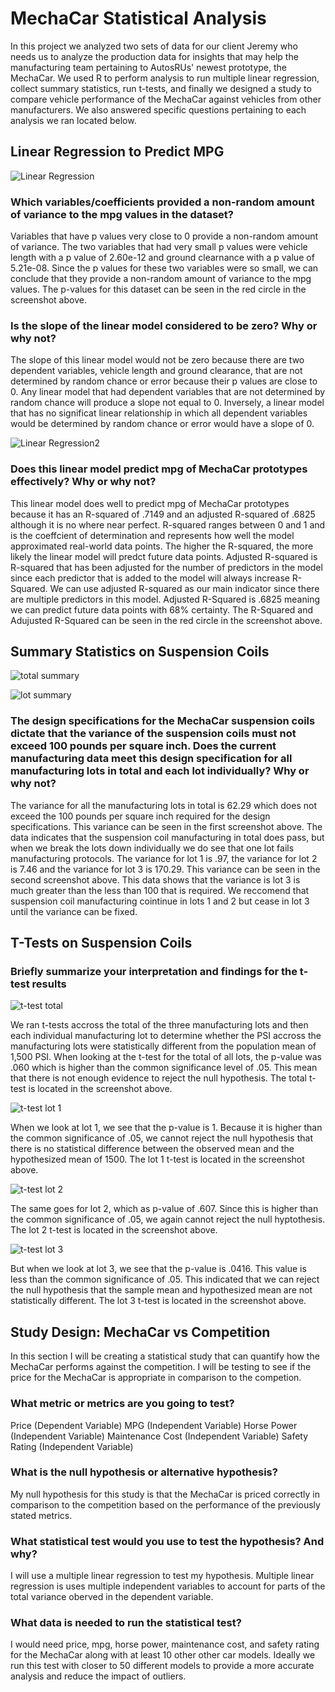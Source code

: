 # MechaCar Statistical Analysis

In this project we analyzed two sets of data for our client Jeremy who needs us to analyze the production data for insights that may help the manufacturing team pertaining to AutosRUs' newest prototype, the MechaCar. We used R to perform analysis to run multiple linear regression, collect summary statistics, run t-tests, and finally we designed a study to compare vehicle performance of the MechaCar against vehicles from other manufacturers. We also answered specific questions pertaining to each analysis we ran located below.

## Linear Regression to Predict MPG

![Linear Regression](Resources/linear_regression.png)

### Which variables/coefficients provided a non-random amount of variance to the mpg values in the dataset?

Variables that have p values very close to 0 provide a non-random amount of variance. The two variables that had very small p values were vehicle length with a p value of 2.60e-12 and ground clearnance with a p value of 5.21e-08. Since the p values for these two variables were so small, we can conclude that they provide a non-random amount of variance to the mpg values. The p-values for this dataset can be seen in the red circle in the screenshot above.

### Is the slope of the linear model considered to be zero? Why or why not?

The slope of this linear model would not be zero because there are two dependent variables, vehicle length and ground clearance, that are not determined by random chance or error because their p values are close to 0. Any linear model that had dependent variables that are not determined by random chance will produce a slope not equal to 0. Inversely, a linear model that has no significat linear relationship in which all dependent variables would be determined by random chance or error would have a slope of 0.

![Linear Regression2](Resources/linear_regression2.png)

### Does this linear model predict mpg of MechaCar prototypes effectively? Why or why not?

This linear model does well to predict mpg of MechaCar prototypes because it has an R-squared of .7149 and an adjusted R-squared of .6825 although it is no where near perfect. R-squared ranges between 0 and 1 and is the coeffcient of determination and represents how well the model approximated real-world data points. The higher the R-squared, the more likely the linear model will predct future data points. Adjusted R-squared is R-squared that has been adjusted for the number of predictors in the model since each predictor that is added to the model will always increase R-Squared. We can use adjusted R-squared as our main indicator since there are multiple predictors in this model. Adjusted R-Squared is .6825 meaning we can predict future data points with 68% certainty. The R-Squared and Adujusted R-Squared can be seen in the red circle in the screenshot above.


## Summary Statistics on Suspension Coils

![total summary](Resources/total_summary.png)

![lot summary](Resources/lot_summary.png)

### The design specifications for the MechaCar suspension coils dictate that the variance of the suspension coils must not exceed 100 pounds per square inch. Does the current manufacturing data meet this design specification for all manufacturing lots in total and each lot individually? Why or why not?

The variance for all the manufacturing lots in total is 62.29 which does not exceed the 100 pounds per square inch required for the design specifications. This variance can be seen in the first screenshot above. The data indicates that the suspension coil manufacturing in total does pass, but when we break the lots down individually we do see that one lot fails manufacturing protocols. The variance for lot 1 is .97, the variance for lot 2 is 7.46 and the variance for lot 3 is 170.29. This variance can be seen in the second screenshot above. This data shows that the variance is lot 3 is much greater than the less than 100 that is required. We reccomend that suspension coil manufacturing cointinue in lots 1 and 2 but cease in lot 3 until the variance can be fixed.


## T-Tests on Suspension Coils

### Briefly summarize your interpretation and findings for the t-test results

![t-test total](Resources/t-test_total.png)

We ran t-tests accross the total of the three manufacturing lots and then each individual manufacturing lot to determine whether the PSI accross the manufacturing lots were statistically different from the population mean of 1,500 PSI. When looking at the t-test for the total of all lots, the p-value was .060 which is higher than the common significance level of .05. This mean that there is not enough evidence to reject the null hypothesis. The total t-test is located in the screenshot above.

![t-test lot 1](Resources/t-test_lot1.png)

When we look at lot 1, we see that the p-value is 1. Because it is higher than the common significance of .05, we cannot reject the null hypothesis that there is no statistical difference between the observed mean and the hypothesized mean of 1500. The lot 1 t-test is located in the screenshot above.

![t-test lot 2](Resources/t-test_lot2.png)

The same goes for lot 2, which as p-value of .607. Since this is higher than the common significance of .05, we again cannot reject the null hyptothesis. The lot 2 t-test is located in the screenshot above.

![t-test lot 3](Resources/t-test_lot3.png)

But when we look at lot 3, we see that the p-value is .0416. This value is less than the common significance of .05. This indicated that we can reject the null hypothesis that the sample mean and hypothesized mean are not statistically different. The lot 3 t-test is located in the screenshot above.

## Study Design: MechaCar vs Competition

In this section I will be creating a statistical study that can quantify how the MechaCar performs against the competition. I will be testing to see if the price for the MechaCar is appropriate in comparison to the competion.

### What metric or metrics are you going to test?

Price (Dependent Variable)
MPG (Independent Variable)
Horse Power (Independent Variable)
Maintenance Cost (Independent Variable)
Safety Rating (Independent Variable)

### What is the null hypothesis or alternative hypothesis?

My null hypothesis for this study is that the MechaCar is priced correctly in comparison to the competition based on the performance of the previously stated metrics.

### What statistical test would you use to test the hypothesis? And why?

I will use a multiple linear regression to test my hypothesis. Multiple linear regression is uses multiple independent variables to account for parts of the total variance oberved in the dependent variable.

### What data is needed to run the statistical test?

I would need price, mpg, horse power, maintenance cost, and safety rating for the MechaCar along with at least 10 other other car models. Ideally we run this test with closer to 50 different models to provide a more accurate analysis and reduce the impact of outliers.